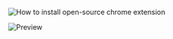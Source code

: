 ![How to install open-source chrome extension](https://github.com/ColinLeoDGL/highlight-words/blob/dev/res/img/guide_to_install_chrome_extension.gif)


![Preview](https://github.com/ColinLeoDGL/highlight-words/blob/master/res/img/chrome_extension_check_words_preview.gif)
